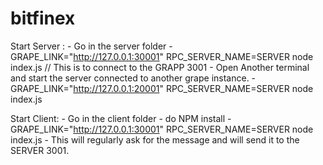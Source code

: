 # bitfinex

Start Server : 
	- Go in the server folder
	- GRAPE_LINK="http://127.0.0.1:30001" RPC_SERVER_NAME=SERVER node index.js  // This is to connect to the GRAPP 3001
	- Open Another terminal and start the server connected to another grape instance. 
	- GRAPE_LINK="http://127.0.0.1:20001" RPC_SERVER_NAME=SERVER node index.js
	
	
Start Client: 
	- Go in the client folder 
	- do NPM install
	- GRAPE_LINK="http://127.0.0.1:30001" RPC_SERVER_NAME=SERVER node index.js 
	- This will regularly ask for the message and will send it to the SERVER 3001. 
	 
	
